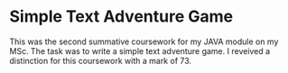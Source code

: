 # Simple Text Adventure Game

This was the second summative coursework for my JAVA module on my MSc. The task was to write a simple text adventure game. I reveived a distinction for this coursework with a mark of 73.
